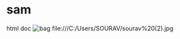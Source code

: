 # sam
html doc
![bag](https://user-images.githubusercontent.com/56560771/68198577-52e5e280-ffe2-11e9-92ec-7c264225f0a0.jpg)
file:///C:/Users/SOURAV/sourav%20(2).jpg
